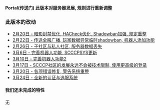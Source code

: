 **Portal(传送门) 此版本对服务器发展, 规则进行重新调整**  
  
### 此版本的改动
* [2月20日 - 暗影封禁优化, HACheck优化, Shadowban加强, 规定重整](2-20)  
* [2月22日 - 传送全服广播, 玩家数据异常临时shadowban, 机器人添加功能](2-22)  
* [2月26日 - 子社区与私人社区, 服务器数据丢失](2-26)  
* [3月6日 - 完善机器人功能, SCCCPSYS更新](3-6)  
* [3月10日 - 完善机器人功能2](3-10)  
* [3月17日 - SCCCP社区的发展永远不会被技术限制, 使用更高级的登录](3-17)  
* [3月20日 - 各项错误修复, 警告系统重整](3-20)  
* [3月24日 - 全新的认证与选服系统](3-24)  

#### 我们还未完成的特性
无  